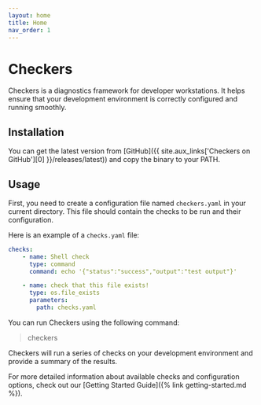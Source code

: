 ```yaml
---
layout: home
title: Home
nav_order: 1
---
```


# Checkers

Checkers is a diagnostics framework for developer workstations. It helps ensure
that your development environment is correctly configured and running smoothly.

## Installation

You can get the latest version from [GitHub]({{ site.aux_links['Checkers on GitHub'][0] }}/releases/latest))
and copy the binary to your PATH.

## Usage

First, you need to create a configuration file named `checkers.yaml` in your
current directory. This file should contain the checks to be run and their
configuration.

Here is an example of a `checks.yaml` file:

```yaml
checks:
    - name: Shell check
      type: command
      command: echo '{"status":"success","output":"test output"}'

    - name: check that this file exists!
      type: os.file_exists
      parameters:
        path: checks.yaml
```

You can run Checkers using the following command:

>   checkers

Checkers will run a series of checks on your development environment and provide
a summary of the results.

For more detailed information about available checks and configuration options,
check out our [Getting Started Guide]({% link getting-started.md %}).
